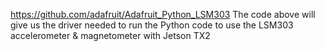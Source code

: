 
https://github.com/adafruit/Adafruit_Python_LSM303
The code above will give us the driver needed to run the Python code to use the LSM303 accelerometer & magnetometer with Jetson TX2
